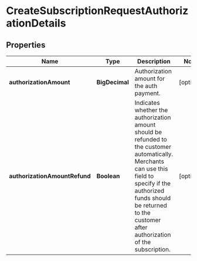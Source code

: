

# CreateSubscriptionRequestAuthorizationDetails


## Properties

| Name | Type | Description | Notes |
|------------ | ------------- | ------------- | -------------|
|**authorizationAmount** | **BigDecimal** | Authorization amount for the auth payment. |  [optional] |
|**authorizationAmountRefund** | **Boolean** | Indicates whether the authorization amount should be refunded to the customer automatically. Merchants can use this field to specify if the authorized funds should be returned to the customer after authorization of the subscription. |  [optional] |



